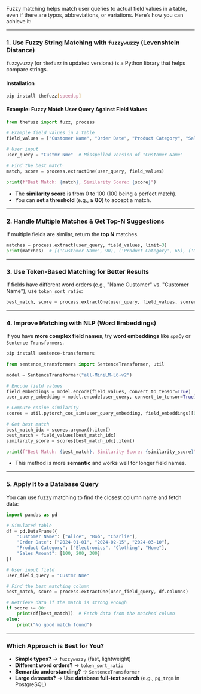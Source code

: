 Fuzzy matching helps match user queries to actual field values in a table, even if there are typos, abbreviations, or variations. Here’s how you can achieve it:

---

### **1. Use Fuzzy String Matching with `fuzzywuzzy` (Levenshtein Distance)**
`fuzzywuzzy` (or `thefuzz` in updated versions) is a Python library that helps compare strings.

#### **Installation**
```bash
pip install thefuzz[speedup]
```

#### **Example: Fuzzy Match User Query Against Field Values**
```python
from thefuzz import fuzz, process

# Example field values in a table
field_values = ["Customer Name", "Order Date", "Product Category", "Sales Amount"]

# User input
user_query = "Custmr Nme"  # Misspelled version of "Customer Name"

# Find the best match
match, score = process.extractOne(user_query, field_values)

print(f"Best Match: {match}, Similarity Score: {score}")
```
- The **similarity score** is from 0 to 100 (100 being a perfect match).
- You can **set a threshold** (e.g., **≥ 80**) to accept a match.

---

### **2. Handle Multiple Matches & Get Top-N Suggestions**
If multiple fields are similar, return the **top N** matches.

```python
matches = process.extract(user_query, field_values, limit=3)
print(matches)  # [('Customer Name', 90), ('Product Category', 65), ('Order Date', 50)]
```

---

### **3. Use Token-Based Matching for Better Results**
If fields have different word orders (e.g., "Name Customer" vs. "Customer Name"), use `token_sort_ratio`:

```python
best_match, score = process.extractOne(user_query, field_values, scorer=fuzz.token_sort_ratio)
```

---

### **4. Improve Matching with NLP (Word Embeddings)**
If you have **more complex field names**, try **word embeddings** like `spaCy` or `Sentence Transformers`.

```python
pip install sentence-transformers
```

```python
from sentence_transformers import SentenceTransformer, util

model = SentenceTransformer("all-MiniLM-L6-v2")

# Encode field values
field_embeddings = model.encode(field_values, convert_to_tensor=True)
user_query_embedding = model.encode(user_query, convert_to_tensor=True)

# Compute cosine similarity
scores = util.pytorch_cos_sim(user_query_embedding, field_embeddings)[0]

# Get best match
best_match_idx = scores.argmax().item()
best_match = field_values[best_match_idx]
similarity_score = scores[best_match_idx].item()

print(f"Best Match: {best_match}, Similarity Score: {similarity_score}")
```

- This method is more **semantic** and works well for longer field names.

---

### **5. Apply It to a Database Query**
You can use fuzzy matching to find the closest column name and fetch data:

```python
import pandas as pd

# Simulated table
df = pd.DataFrame({
    "Customer Name": ["Alice", "Bob", "Charlie"],
    "Order Date": ["2024-01-01", "2024-02-15", "2024-03-10"],
    "Product Category": ["Electronics", "Clothing", "Home"],
    "Sales Amount": [100, 200, 300]
})

# User input field
user_field_query = "Custmr Nme"

# Find the best matching column
best_match, score = process.extractOne(user_field_query, df.columns)

# Retrieve data if the match is strong enough
if score >= 80:
    print(df[best_match])  # Fetch data from the matched column
else:
    print("No good match found")
```

---

### **Which Approach is Best for You?**
- **Simple typos?** → `fuzzywuzzy` (fast, lightweight)
- **Different word orders?** → `token_sort_ratio`
- **Semantic understanding?** → `SentenceTransformer`
- **Large datasets?** → Use **database full-text search** (e.g., `pg_trgm` in PostgreSQL)

